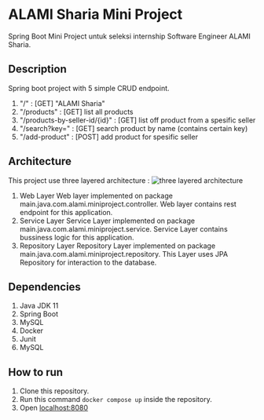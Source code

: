 # ALAMI Sharia Mini Project

Spring Boot Mini Project untuk seleksi internship Software Engineer ALAMI Sharia.

## Description
Spring boot project with 5 simple CRUD endpoint.
1. "/" : [GET] "ALAMI Sharia"
2. "/products" : [GET] list all products
3. "/products-by-seller-id/{id}" : [GET] list off product from a spesific seller
4. "/search?key=<key>" : [GET] search product by name (contains certain key)
4. "/add-product" : [POST] add product for spesific seller

## Architecture
This project use three layered architecture :
![three layered architecture](https://github.com/mzunanalfikri/alami-sharia-mini-project/architecture.png)
1. Web Layer
Web layer implemented on package main.java.com.alami.miniproject.controller. Web layer contains rest endpoint for this application.
2. Service Layer
Service Layer implemented on package main.java.com.alami.miniproject.service. Service Layer contains bussiness logic for this application.
3. Repository Layer
Repository Layer implemented on package main.java.com.alami.miniproject.repository. This Layer uses JPA Repository for interaction to the database.

## Dependencies
1. Java JDK 11
2. Spring Boot
3. MySQL
4. Docker
5. Junit
6. MySQL

## How to run
1. Clone this repository.
2. Run this command `docker compose up` inside the repository.
3. Open [localhost:8080](http://localhost:8080)